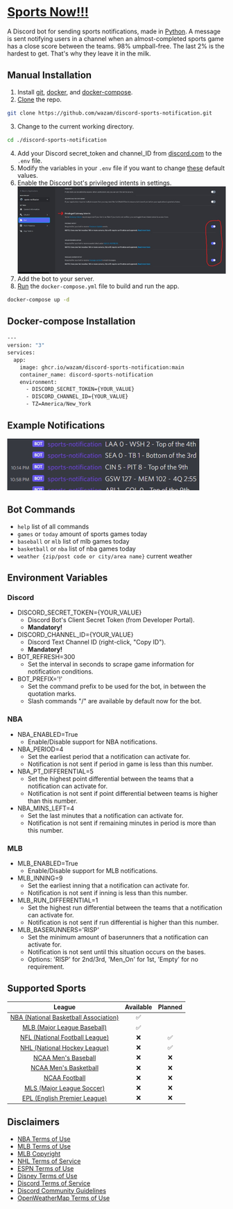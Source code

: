 # [Sports Now!!!](https://github.com/wazam/discord-sports-notification)

A Discord bot for sending sports notifications, made in [Python](https://www.python.org/). A message is sent notifying users in a channel when an almost-completed sports game has a close score between the teams. 98% umpball-free. The last 2% is the hardest to get. That's why they leave it in the milk.


## Manual Installation
1. Install [git](https://git-scm.com/book/en/v2/Getting-Started-Installing-Git), [docker](https://docs.docker.com/engine/install/), and [docker-compose](https://docs.docker.com/compose/install/).
2. [Clone](https://git-scm.com/docs/git-clone) the repo.
```sh
git clone https://github.com/wazam/discord-sports-notification.git
```
3. Change to the current working directory.
```sh
cd ./discord-sports-notification
```
4. Add your Discord secret_token and channel_ID from [discord.com](https://discord.com/developers/applications) to the `.env` file.
5. Modify the variables in your `.env` file if you want to change [these](https://github.com/wazam/discord-sports-notification#environment-variables) default values.
6. Enable the Discord bot's privileged intents in settings. ![](docs/additional-discord-bot-settings.jpg)
7. Add the bot to your server.
7. [Run](https://docs.docker.com/compose/reference/up/) the ```docker-compose.yml``` file to build and run the app.
```sh
docker-compose up -d
```


## Docker-compose Installation
```sh
---
version: "3"
services:
  app:
    image: ghcr.io/wazam/discord-sports-notification:main
    container_name: discord-sports-notification
    environment:
      - DISCORD_SECRET_TOKEN={YOUR_VALUE}
      - DISCORD_CHANNEL_ID={YOUR_VALUE}
      - TZ=America/New_York
```


## Example Notifications
![](docs/example-discord-notifcations.jpg)


## Bot Commands
- ```help``` list of all commands
- ```games``` or ```today``` amount of sports games today
- ```baseball``` or ```mlb``` list of mlb games today
- ```basketball``` or ```nba``` list of nba games today
- ```weather {zip/post code or city/area name}``` current weather


## Environment Variables

### Discord
- DISCORD_SECRET_TOKEN={YOUR_VALUE}
  - Discord Bot's Client Secret Token (from Developer Portal).
  - **Mandatory!**
- DISCORD_CHANNEL_ID={YOUR_VALUE}
  - Discord Text Channel ID (right-click, "Copy ID").
  - **Mandatory!**
- BOT_REFRESH=300
  - Set the interval in seconds to scrape game information for notification conditions.
- BOT_PREFIX='!'
  - Set the command prefix to be used for the bot, in between the quotation marks.
  - Slash commands "/" are available by default now for the bot.

### NBA
- NBA_ENABLED=True
  - Enable/Disable support for NBA notifications.
- NBA_PERIOD=4
  - Set the earliest period that a notification can activate for.
  - Notification is not sent if period in game is less than this number.
- NBA_PT_DIFFERENTIAL=5
  - Set the highest point differential between the teams that a notification can activate for.
  - Notification is not sent if point differential between teams is higher than this number.
- NBA_MINS_LEFT=4
  - Set the last minutes that a notification can activate for.
  - Notification is not sent if remaining minutes in period is more than this number.

### MLB
- MLB_ENABLED=True
  - Enable/Disable support for MLB notifications.
- MLB_INNING=9
  - Set the earliest inning that a notification can activate for.
  - Notification is not sent if inning is less than this number.
- MLB_RUN_DIFFERENTIAL=1
  - Set the highest run differential between the teams that a notification can activate for.
  - Notification is not sent if run differential is higher than this number.
- MLB_BASERUNNERS='RISP'
  - Set the minimum amount of baserunners that a notification can activate for.
  - Notification is not sent until this situation occurs on the bases.
  - Options: 'RISP' for 2nd/3rd, 'Men_On' for 1st, 'Empty' for no requirement.


## Supported Sports
| League | Available | Planned |
| :----: | :----: | :----: |
| [NBA (National Basketball Association)](https://data.nba.net/10s/prod/v2/today.json) | ✅ |   |
| [MLB (Major League Baseball)](http://statsapi.mlb.com/api/v1/schedule/games/?sportId=1) | ✅ |   |
| [NFL (National Football League)](http://site.api.espn.com/apis/site/v2/sports/football/nfl/scoreboard) | ❌ | ✅ |
| [NHL (National Hockey League)](https://statsapi.web.nhl.com/api/v1/schedule) | ❌ | ✅ |
| [NCAA Men's Baseball](https://site.api.espn.com/apis/site/v2/sports/baseball/college-baseball/scoreboard) | ❌ | ❌ |
| [NCAA Men's Basketball](http://site.api.espn.com/apis/site/v2/sports/basketball/mens-college-basketball/scoreboard) | ❌ | ❌ |
| [NCAA Football](http://site.api.espn.com/apis/site/v2/sports/football/college-football/scoreboard) | ❌ | ❌ |
| [MLS (Major League Soccer)](http://site.api.espn.com/apis/site/v2/sports/soccer/usa.1/scoreboard) | ❌ | ❌ |
| [EPL (English Premier League)](http://site.api.espn.com/apis/site/v2/sports/soccer/eng.1/scoreboard) | ❌ | ❌ |

## Disclaimers
- [NBA Terms of Use](https://www.nba.com/termsofuse)
- [MLB Terms of Use](https://www.mlb.com/official-information/terms-of-use)
- [MLB Copyright](https://gdx.mlb.com/components/copyright.txt)
- [NHL Terms of Service](https://www.nhl.com/info/terms-of-service)
- [ESPN Terms of Use](https://web.archive.org/web/20220409030827/http://www.espn.com/apis/devcenter/terms.html)
- [Disney Terms of Use](https://disneytermsofuse.com/english/)
- [Discord Terms of Service](https://discord.com/terms)
- [Discord Community Guidelines](https://discord.com/guidelines)
- [OpenWeatherMap Terms of Use](https://openweather.co.uk/storage/app/media/Terms/Openweather_website_terms_and_conditions_of_use.pdf)
